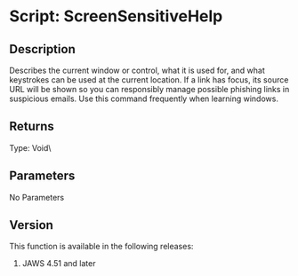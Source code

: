# Script: ScreenSensitiveHelp

## Description

Describes the current window or control, what it is used for, and what
keystrokes can be used at the current location. If a link has focus, its
source URL will be shown so you can responsibly manage possible phishing
links in suspicious emails. Use this command frequently when learning
windows.

## Returns

Type: Void\

## Parameters

No Parameters

## Version

This function is available in the following releases:

1.  JAWS 4.51 and later
